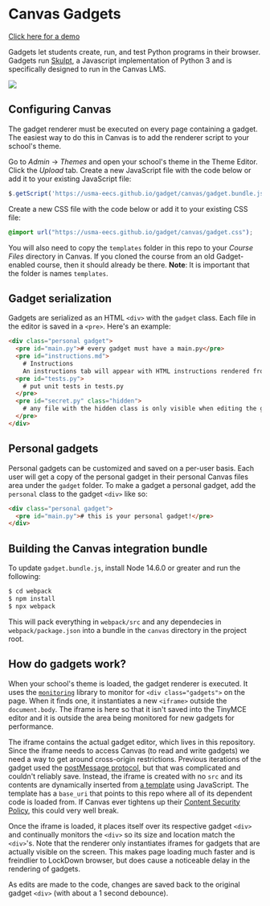 # Canvas Gadgets

[Click here for a demo](https://usma-eecs.github.io/gadget/)

Gadgets let students create, run, and test Python programs in their browser. Gadgets run [Skulpt](https://skulpt.org/), a Javascript implementation of Python 3 and is specifically designed to run in the Canvas LMS. 

![](https://i.imgur.com/mL5pKlv.png)

## Configuring Canvas

The gadget renderer must be executed on every page containing a gadget. The easiest way to do this in Canvas is to add the renderer script to your school's theme. 

Go to *Admin* -> *Themes* and open your school's theme in the Theme Editor. Click the *Upload* tab. Create a new JavaScript file with the code below or add it to your existing JavaScript file: 

```javascript
$.getScript('https://usma-eecs.github.io/gadget/canvas/gadget.bundle.js');
```

Create a new CSS file with the code below or add it to your existing CSS file: 

```css
@import url("https://usma-eecs.github.io/gadget/canvas/gadget.css");
```

You will also need to copy the `templates` folder in this repo to your *Course Files* directory in Canvas. If you cloned the course from an old Gadget-enabled course, then it should already be there. **Note**: It is important that the folder is names `templates`. 

## Gadget serialization

Gadgets are serialized as an HTML `<div>` with the `gadget` class. Each file in the editor is saved in a `<pre>`. Here's an example: 

```html
<div class="personal gadget">
  <pre id="main.py"># every gadget must have a main.py</pre>
  <pre id="instructions.md">
    # Instructions
    An instructions tab will appear with HTML instructions rendered from markdown
  <pre id="tests.py">
    # put unit tests in tests.py
  </pre>
  <pre id="secret.py" class="hidden">
    # any file with the hidden class is only visible when editing the gadget
  </pre>
</div>
```

## Personal gadgets

Personal gadgets can be customized and saved on a per-user basis. Each user will get a copy of the personal gadget in their personal Canvas files area under the `gadget` folder. To make a gadget a personal gadget, add the `personal` class to the gadget `<div>` like so: 

```html
<div class="personal gadget">
  <pre id="main.py"># this is your personal gadget!</pre>
</div>
```

## Building the Canvas integration bundle

To update `gadget.bundle.js`, install Node 14.6.0 or greater and run the following: 

```bash
$ cd webpack
$ npm install
$ npx webpack 
```

This will pack everything in `webpack/src` and any dependecies in `webpack/package.json` into a bundle in the `canvas` directory in the project root. 

## How do gadgets work? 

When your school's theme is loaded, the gadget renderer is executed. It uses the [`monitoring`](https://www.npmjs.com/package/monitoring) library to monitor for `<div class="gadgets">` on the page. When it finds one, it instantiates a new `<iframe>` outside the `document.body`. The iframe is here so that it isn't saved into the TinyMCE editor and it is outside the area being monitored for new gadgets for performance.  

The iframe contains the actual gadget editor, which lives in this repository. Since the iframe needs to access Canvas (to read and write gadgets) we need a way to get around cross-origin restrictions. Previous iterations of the gadget used the [postMessage protocol](https://developer.mozilla.org/en-US/docs/Web/API/Window/postMessage), but that was complicated and couldn't reliably save. Instead, the iframe is created with no `src` and its contents are dynamically inserted from [a template](webpack/src/gadget.html) using JavaScript. The template has a `base_uri` that points to this repo where all of its dependent code is loaded from. If Canvas ever tightens up their [Content Security Policy](https://developer.mozilla.org/en-US/docs/Web/HTTP/CSP), this could very well break. 

Once the iframe is loaded, it places itself over its respective gadget `<div>` and continually monitors the `<div>` so its size and location match the `<div>`'s. Note that the renderer only instantiates iframes for gadgets that are actually visible on the screen. This makes page loading much faster and is freindlier to LockDown browser, but does cause a noticeable delay in the rendering of gadgets. 

As edits are made to the code, changes are saved back to the original gadget `<div>` (with about a 1 second debounce). 
